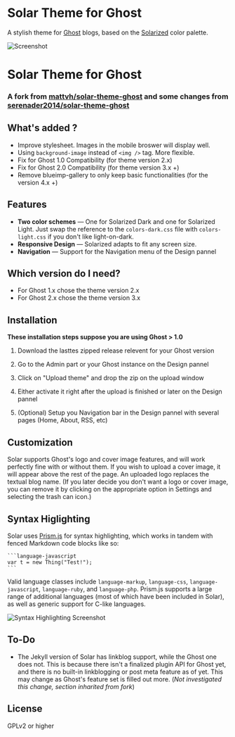 Solar Theme for Ghost
=====================

A stylish theme for [Ghost](http://ghost.org/) blogs, based on the [Solarized](http://ethanschoonover.com/solarized) color palette.

![Screenshot](http://i.imgur.com/P94J69S.png)

Solar Theme for Ghost
=====================

### A fork from [mattvh/solar-theme-ghost](https://github.com/mattvh/solar-theme-ghost) and some changes from [serenader2014/solar-theme-ghost](https://github.com/serenader2014/solar-theme-ghost)

What's added ?
--------

- Improve stylesheet. Images in the mobile broswer will display well.
- Using `background-image` instead of `<img />` tag. More flexible.
- Fix for Ghost 1.0 Compatibility (for theme version 2.x)
- Fix for Ghost 2.0 Compatibility (for theme version 3.x +)
- Remove blueimp-gallery to only keep basic functionalities (for the version 4.x +)

Features
--------

* **Two color schemes** — One for Solarized Dark and one for Solarized Light. Just swap the reference to the `colors-dark.css` file with `colors-light.css` if you don't like light-on-dark.
* **Responsive Design** — Solarized adapts to fit any screen size.
* **Navigation** — Support for the Navigation menu of the Design pannel

Which version do I need?
--------
- For Ghost 1.x chose the theme version 2.x
- For Ghost 2.x chose the theme version 3.x

Installation
------------

**These installation steps suppose you  are using Ghost > 1.0**

1. Download the lasttes zipped release relevent for your Ghost version

2. Go to the Admin part or your Ghost instance on the Design pannel

3. Click on "Upload theme" and drop the zip on the upload window

4. Either activate it right after the upload is finished or later on the Design pannel

5. (Optional) Setup you Navigation bar in the Design pannel with several pages (Home, About, RSS, etc)


Customization
-------------

Solar supports Ghost's logo and cover image features, and will work perfectly fine with or without them. If you wish to upload a cover image, it will appear above the rest of the page. An uploaded logo replaces the textual blog name. (If you later decide you don't want a logo or cover image, you can remove it by clicking on the appropriate option in Settings and selecting the trash can icon.)


Syntax Higlighting
------------------

Solar uses [Prism.js](http://prismjs.com) for syntax highlighting, which works in tandem with fenced Markdown code blocks like so:

	```language-javascript
	var t = new Thing("Test!");
	```

Valid language classes include `language-markup`, `language-css`, `language-javascript`, `language-ruby`, and `language-php`. Prism.js supports a large range of additional languages (most of which have been included in Solar), as well as generic support for C-like languages.

![Syntax Highlighting Screenshot](http://i.imgur.com/yKQqTz1.png)


To-Do
-----

* The Jekyll version of Solar has linkblog support, while the Ghost one does not. This is because there isn't a finalized plugin API for Ghost yet, and there is no built-in linkblogging or post meta feature as of yet. This may change as Ghost's feature set is filled out more. (_Not investigated this change, section inharited from fork_)


License
-------

GPLv2 or higher
